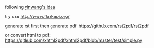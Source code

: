 
following [yinwang's idea](http://www.yinwang.org/blog-cn/2016/05/25/my-tweet)


try use http://www.flaskapi.org/

generate rst first then generate pdf: https://github.com/rst2pdf/rst2pdf

or convert html to pdf: https://github.com/xhtml2pdf/xhtml2pdf/blob/master/test/simple.py